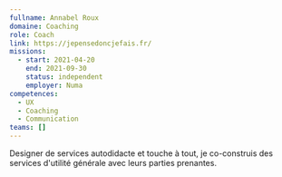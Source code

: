 ```yaml
---
fullname: Annabel Roux
domaine: Coaching
role: Coach
link: https://jepensedoncjefais.fr/
missions:
  - start: 2021-04-20
    end: 2021-09-30
    status: independent
    employer: Numa
competences:
  - UX
  - Coaching
  - Communication
teams: []
---
```

Designer de services autodidacte et touche à tout, je co-construis des services d'utilité générale avec leurs parties prenantes.